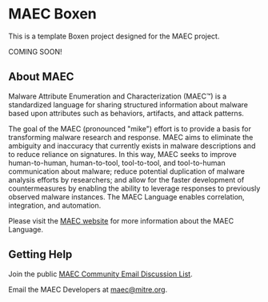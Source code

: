 # MAEC Boxen

This is a template Boxen project designed for the MAEC project.

COMING SOON!

## About MAEC

Malware Attribute Enumeration and Characterization (MAEC™) is a standardized language for sharing structured information about malware based upon attributes such as behaviors, artifacts, and attack patterns.

The goal of the MAEC (pronounced "mike") effort is to provide a basis for transforming malware research and response. MAEC aims to eliminate the ambiguity and inaccuracy that currently exists in malware descriptions and to reduce reliance on signatures. In this way, MAEC seeks to improve human-to-human, human-to-tool, tool-to-tool, and tool-to-human communication about malware; reduce potential duplication of malware analysis efforts by researchers; and allow for the faster development of countermeasures by enabling the ability to leverage responses to previously observed malware instances. The MAEC Language enables correlation, integration, and automation.

Please visit the [MAEC website](http://maecproject.github.io/) for more information about the MAEC Language.

## Getting Help

Join the public [MAEC Community Email Discussion List](https://maec.mitre.org/community/discussionlist.html).

Email the MAEC Developers at maec@mitre.org.
